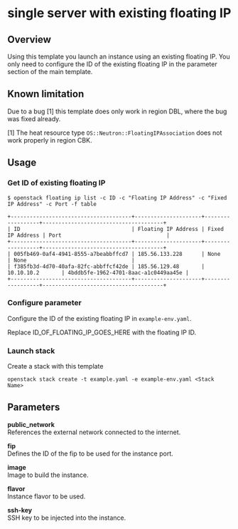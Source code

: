 # single server with existing floating IP

## Overview

Using this template you launch an instance using an existing floating IP.
You only need to configure the ID of the existing floating IP in the parameter section of the main template.

## Known limitation

Due to a bug [1] this template does only work in region DBL, where the bug was fixed already.

[1] The heat resource type `OS::Neutron::FloatingIPAssociation` does not work properly in region CBK.

## Usage

### Get ID of existing floating IP

```shell
$ openstack floating ip list -c ID -c "Floating IP Address" -c "Fixed IP Address" -c Port -f table

+--------------------------------------+---------------------+------------------+--------------------------------------+
| ID                                   | Floating IP Address | Fixed IP Address | Port                                 |
+--------------------------------------+---------------------+------------------+--------------------------------------+
| 005fb469-0af4-4941-8555-a7beabbffcd7 | 185.56.133.228      | None             | None                                 |
| f385fb3d-4d70-40afa-82fc-abbffcf42de | 185.56.129.48       | 10.10.10.2       | 4bddb5fe-1962-4701-8aac-a1c0449aa45e |
+--------------------------------------+---------------------+------------------+--------------------------------------+
```

### Configure parameter

Configure the ID of the existing floating IP in `example-env.yaml`.

Replace ID_OF_FLOATING_IP_GOES_HERE with the floating IP ID.


### Launch stack

Create a stack with this template

```shell
openstack stack create -t example.yaml -e example-env.yaml <Stack Name>
```

## Parameters

**public_network**  
References the external network connected to the internet.

**fip**  
Defines the ID of the fip to be used for the instance port.

**image**  
Image to build the instance.

**flavor**  
Instance flavor to be used.

**ssh-key**  
SSH key to be injected into the instance.